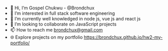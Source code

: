- 👋 Hi, I’m Gospel Chukwu - @Brondchux 
- 👀 I’m interested in full stack software engineering
- 🌱 I’m currently well knowledged in node js, vue js and react js
- 💞️ I’m looking to collaborate on JavaScript projects
- 📫 How to reach me brondchux@gmail.com
- 🌐 Explore projects on my portfolio https://brondchux.github.io/hw2-my-portfolio/

<!---
Brondchux/Brondchux is a ✨ special ✨ repository because its `README.md` (this file) appears on your GitHub profile.
You can click the Preview link to take a look at your changes.
--->
